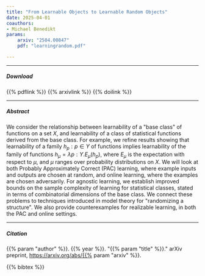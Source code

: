```yaml
---
title: "From Learnable Objects to Learnable Random Objects" 
date: 2025-04-01
coauthors:
- Michael Benedikt
params:
    arxiv: "2504.00847"
    pdf: "learningrandom.pdf"

---
```


---

##### Download


{{% pdflink %}}
{{% arxivlink %}}
{{% doilink %}}

---

##### Abstract

We consider the relationship between learnability of a "base class" of functions on a set $X$,  and learnability of a class of  statistical functions derived from the base class. For example, we refine results showing that learnability of a family $h_p: p \in Y$ of functions implies learnability of the family of functions $h_\mu=\lambda p: Y. E_\mu(h_p)$, where $E_\mu$ is the expectation with respect to $\mu$, and $\mu$ ranges over probability distributions on $X$. We will look at both  Probably Approximately Correct (PAC) learning, where example inputs and outputs are chosen at random, and online learning, where the examples are chosen adversarily. For agnostic learning, we establish improved bounds on the sample complexity of learning for statistical classes, stated in terms of combinatorial dimensions of the base class.  We connect these problems to techniques introduced in model theory for "randomizing a structure".  We also provide counterexamples for realizable learning, in both the PAC and online settings.


---

##### Citation

{{% param "author" %}}. {{% year %}}. "{{% param "title" %}}." arXiv preprint, https://arxiv.org/abs/{{% param "arxiv" %}}.

{{% bibtex %}}
